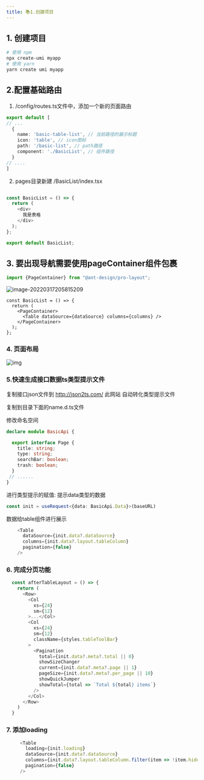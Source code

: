 ```yaml
---
title: 📚1.创建项目
---
```






## 1. 创建项目

```bash
# 使用 npm
npx create-umi myapp
# 使用 yarn
yarn create umi myapp
```



## 2.配置基础路由

1. /config/routes.ts文件中，添加一个新的页面路由

```ts
export default [
// ...
  {
    name: 'basic-table-list', // 当前路径的展示标题
    icon: 'table', // icon图标
    path: '/basic-list', // path路径
    component: './BasicList', // 组件路径
  }
// ....
]
```

2. pages目录新建 /BasicList/index.tsx

```ts

const BasicList = () => {
  return (
    <div>
      我是表格
    </div>
  );
};

export default BasicList;

```

## 3. 要出现导航需要使用pageContainer组件包裹

```jsx
import {PageContainer} from "@ant-design/pro-layout";
```

![image-20220317205815209](https://wuxiaohui-1254415986.cos.ap-nanjing.myqcloud.com/uPic/image-20220317205815209.png)

```tsx
const BasicList = () => {
  return (
    <PageContainer>
      <Table dataSource={dataSource} columns={columns} />
    </PageContainer>
  );
};
```



### 4. 页面布局

![img](https://wuxiaohui-1254415986.cos.ap-nanjing.myqcloud.com/uPic/1613821210329-aa21fafa-f24e-453b-bff9-0d748267cfc2.jpeg)

### 5.快速生成接口数据ts类型提示文件

复制接口json文件到 http://json2ts.com/ 此网站 自动转化类型提示文件

复制到目录下面的name.d.ts文件

修改命名空间

```ts
declare module BasicApi {

  export interface Page {
    title: string;
    type: string;
    searchBar: boolean;
    trash: boolean;
  }
 // ......
}
```

进行类型提示的赋值: 提示data类型的数据

```ts
const init = useRequest<{data: BasicApi.Data}>(baseURL)
```

数据给table组件进行展示

```ts
    <Table
      dataSource={init.data?.dataSource}
      columns={init.data?.layout.tableColumn}
      pagination={false}
    />
```



### 6. 完成分页功能

```ts
  const afterTableLayout = () => {
    return (
      <Row>
        <Col
          xs={24}
          sm={12}
        >...</Col>
        <Col
          xs={24}
          sm={12}
          className={styles.tableToolBar}
        >
          <Pagination
            total={init.data?.meta?.total || 0}
            showSizeChanger
            current={init.data?.meta?.page || 1}
            pageSize={init.data?.meta?.per_page || 10}
            showQuickJumper
            showTotal={total => `Total ${total} items`}
          />
        </Col>
      </Row>
    )
  }
```

### 7. 添加loading

```ts
     <Table
       loading={init.loading}
       dataSource={init.data?.dataSource}
       columns={init.data?.layout.tableColumn.filter(item => !item.hideInColumn)}
       pagination={false}
     />
```





